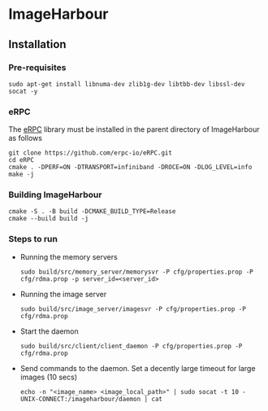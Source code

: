 # ImageHarbour

## Installation

### Pre-requisites
```
sudo apt-get install libnuma-dev zlib1g-dev libtbb-dev libssl-dev socat -y
```
### eRPC
The [eRPC](https://github.com/erpc-io/eRPC.git) library must be installed in the parent directory of ImageHarbour as follows
```
git clone https://github.com/erpc-io/eRPC.git
cd eRPC
cmake . -DPERF=ON -DTRANSPORT=infiniband -DROCE=ON -DLOG_LEVEL=info
make -j
```

### Building ImageHarbour
```
cmake -S . -B build -DCMAKE_BUILD_TYPE=Release
cmake --build build -j
```

### Steps to run

* Running the memory servers
    ```
    sudo build/src/memory_server/memorysvr -P cfg/properties.prop -P cfg/rdma.prop -p server_id=<server_id>
    ```
* Running the image server
    ```
    sudo build/src/image_server/imagesvr -P cfg/properties.prop -P cfg/rdma.prop
    ```
* Start the daemon
    ```
    sudo build/src/client/client_daemon -P cfg/properties.prop -P cfg/rdma.prop
    ```
* Send commands to the daemon. Set a decently large timeout for large images (10 secs)
    ```
    echo -n "<image_name> <image_local_path>" | sudo socat -t 10 - UNIX-CONNECT:/imageharbour/daemon | cat
    ```

